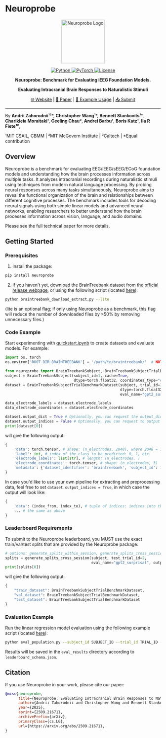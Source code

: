 # Neuroprobe

<p align="center">
  <a href="https://neuroprobe.dev">
    <img src="https://github.com/azaho/neuroprobe/blob/main/website/neuroprobe_animation.gif?raw=True" alt="Neuroprobe Logo" style="height: 10em" />
  </a>
</p>

<p align="center">
    <a href="https://www.python.org/">
        <img alt="Python" src="https://img.shields.io/badge/Python-3.8+-1f425f.svg?color=purple">
    </a>
    <a href="https://pytorch.org/">
        <img alt="PyTorch" src="https://img.shields.io/badge/PyTorch-2.0+-ee4c2c.svg">
    </a>
    <a href="https://mit-license.org/">
        <img alt="License" src="https://img.shields.io/badge/License-MIT-blue.svg">
    </a>
</p>

<p align="center"><strong>Neuroprobe: Benchmark for Evaluating iEEG Foundation Models.</strong></p>
<p align="center"><strong>Evaluating Intracranial Brain Responses to Naturalistic Stimuli</strong></p>

<p align="center">
    <a href="https://neuroprobe.dev">🌐 Website</a> |
    <a href="https://www.arxiv.org/abs/2509.21671">📄 Paper</a> |
    <a href="https://github.com/azaho/neuroprobe/blob/main/examples/quickstart.ipynb">🚀 Example Usage</a> |
    <a href="https://github.com/azaho/neuroprobe/blob/main/SUBMIT.md">📤 Submit</a>
</p>

---

By **Andrii Zahorodnii¹²***, **Christopher Wang¹***, **Bennett Stankovits¹***, **Charikleia Moraitaki¹**, **Geeling Chau³**, **Andrei Barbu¹**, **Boris Katz¹**, **Ila R Fiete¹²**,

¹MIT CSAIL, CBMM  |  ²MIT McGovern Institute  |  ³Caltech  |  *Equal contribution

## Overview
Neuroprobe is a benchmark for evaluating EEG/iEEG/sEEG/ECoG foundation models and understanding how the brain processes information across multiple tasks. It analyzes intracranial recordings during naturalistic stimuli using techniques from modern natural language processing. By probing neural responses across many tasks simultaneously, Neuroprobe aims to reveal the functional organization of the brain and relationships between different cognitive processes. The benchmark includes tools for decoding neural signals using both simple linear models and advanced neural networks, enabling researchers to better understand how the brain processes information across vision, language, and audio domains.

Please see the full technical paper for more details.

## Getting Started

### Prerequisites

1. Install the package:
```bash
pip install neuroprobe
```

2. If you haven't yet, download the BrainTreebank dataset from [the official release webpage](https://braintreebank.dev/), or using the following script (located [here](https://github.com/azaho/neuroprobe/blob/main/braintreebank_download_extract.py)):
```bash
python braintreebank_download_extract.py --lite
```
(lite is an optional flag; if only using Neuroprobe as a benchmark, this flag will reduce the number of downloaded files by >50% by removing unnecessary files.)

### Code Example

Start experimenting with [quickstart.ipynb](https://github.com/azaho/neuroprobe/blob/main/examples/quickstart.ipynb) to create datasets and evaluate models. For example:
```python
import os, torch
os.environ['ROOT_DIR_BRAINTREEBANK'] = '/path/to/braintreebank/'  # NOTE: Change this to your own path, or define an environment variable elsewhere

from neuroprobe import BrainTreebankSubject, BrainTreebankSubjectTrialBenchmarkDataset
subject = BrainTreebankSubject(subject_id=1, cache=True, 
                               dtype=torch.float32, coordinates_type="cortical")
dataset = BrainTreebankSubjectTrialBenchmarkDataset(subject, trial_id=2, 
                                                    dtype=torch.float32, 
                                                    eval_name="gpt2_surprisal") 

data_electrode_labels = dataset.electrode_labels 
data_electrode_coordinates = dataset.electrode_coordinates 

dataset.output_dict = True # Optionally, you can request the output_dict=True to get the data as a dictionary with a bunch of metadata.
dataset.output_indices = False # Optionally, you can request to output indices into the original BrainTreebank h5 files of the sessions, instead of raw data.
print(dataset[0])
```
will give the following output:
```python
{
	'data': torch.tensor, # shape: (n_electrodes, 2048), where 2048 = 1 second at 2048 Hz
	'label': int, # index of the class to be predicted: 0, 1, etc.
	'electrode_labels': list[str], # length: (n_electrodes, )
	'electrode_coordinates': torch.tensor, # shape: (n_electrodes, 3)
	'metadata': {'dataset_identifier': 'braintreebank', 'subject_id': 1, 'trial_id': 2, 'sampling_rate': 2048}
}
```
In case you'd like to use your own pipeline for extracting and preprocessing data, feel free to set `dataset.output_indices = True`, in which case the output will look like:
```python
{
    'data': (index_from, index_to), # tuple of indices: indices into the session's h5 file in the BrainTreebank
    ... # the same as above
}
```

### Leaderboard Requirements

To submit to the Neuroprobe leaderboard, you MUST use the exact train/val/test splits that are provided by the Neuroprobe package:
```python
# options: generate_splits_within_session, generate_splits_cross_session, generate_splits_cross_subject
splits = generate_splits_cross_session(subject, test_trial_id=2, 
                                       eval_name="gpt2_surprisal", output_indices=False)
print(splits[0])
```
will give the following output:
```python
{
    "train_dataset": BrainTreebankSubjectTrialBenchmarkDataset,
    "val_dataset": BrainTreebankSubjectTrialBenchmarkDataset,
    "test_dataset": BrainTreebankSubjectTrialBenchmarkDataset
}
```

### Evaluation Example

Run the linear regression model evaluation using the following example script (located [here](https://github.com/azaho/neuroprobe/blob/main/examples/eval_population.py)):
```bash
python eval_population.py --subject_id SUBJECT_ID --trial_id TRIAL_ID --verbose --eval_name gpt2_surprisal --split_type CrossSession
```

Results will be saved in the `eval_results` directory according to `leaderboard_schema.json`.

## Citation

If you use Neuroprobe in your work, please cite our paper:
```bibtex
@misc{neuroprobe,
      title={Neuroprobe: Evaluating Intracranial Brain Responses to Naturalistic Stimuli}, 
      author={Andrii Zahorodnii and Christopher Wang and Bennett Stankovits and Charikleia Moraitaki and Geeling Chau and Andrei Barbu and Boris Katz and Ila R Fiete},
      year={2025},
      eprint={2509.21671},
      archivePrefix={arXiv},
      primaryClass={cs.LG},
      url={https://arxiv.org/abs/2509.21671}, 
}
```
